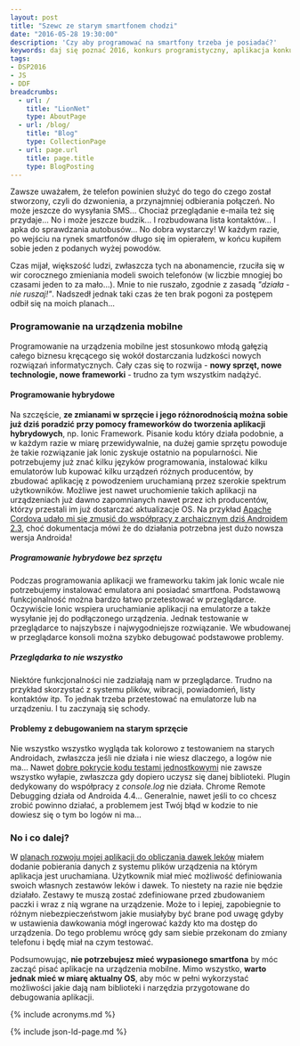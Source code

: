 ```yaml
---
layout: post
title: "Szewc ze starym smartfonem chodzi"
date: "2016-05-28 19:30:00"
description: 'Czy aby programować na smartfony trzeba je posiadać?'
keywords: daj się poznać 2016, konkurs programistyczny, aplikacja konkursowa, drug dose framework, aplikacja mobilna, pas pediatryczny, dawkowanie leków, ionic framework, angularjs, smartfony, android, programowanie na urządzenia mobilne, apache cordova, testowanie aplikacji mobilnych
tags:
- DSP2016
- JS
- DDF
breadcrumbs:
  - url: /
    title: "LionNet"
    type: AboutPage
  - url: /blog/
    title: "Blog"
    type: CollectionPage
  - url: page.url
    title: page.title
    type: BlogPosting
---
```


Zawsze uważałem, że telefon powinien służyć do tego do czego został stworzony, 
czyli do dzwonienia, a przynajmniej odbierania połączeń. No może jeszcze do 
wysyłania SMS... Chociaż przeglądanie e-maila też się przydaje... No i może 
jeszcze budzik... I rozbudowana lista kontaktów... I apka do sprawdzania 
autobusów... No dobra wystarczy! W każdym razie, po wejściu na rynek smartfonów
długo się im opierałem, w końcu kupiłem sobie jeden z podanych wyżej powodów. 

Czas mijał, większość ludzi, zwłaszcza tych na abonamencie, rzuciła się w wir 
corocznego zmieniania modeli swoich telefonów (w liczbie mnogiej bo czasami 
jeden to za mało...). Mnie to nie ruszało, zgodnie z zasadą *"działa - nie 
ruszaj!"*. Nadszedł jednak taki czas że ten brak pogoni za postępem odbił się 
na moich planach...

### Programowanie na urządzenia mobilne

Programowanie na urządzenia mobilne jest stosunkowo młodą gałęzią całego biznesu
kręcącego się wokół dostarczania ludzkości nowych rozwiązań informatycznych.
Cały czas się to rozwija - **nowy sprzęt, nowe technologie, nowe frameworki** - 
trudno za tym wszystkim nadążyć. 

#### Programowanie hybrydowe

Na szczęście, **ze zmianami w sprzęcie i jego różnorodnością
można sobie już dziś poradzić przy pomocy frameworków do tworzenia aplikacji 
hybrydowych**, np. Ionic Framework. Pisanie kodu który działa podobnie, a w każdym 
razie w miarę przewidywalnie, na dużej gamie sprzętu powoduje że takie rozwiązanie
jak Ionic zyskuje ostatnio na popularności. Nie potrzebujemy już znać kilku języków 
programowania, instalować kilku emulatorów lub kupować kilku urządzeń różnych
producentów, by zbudować aplikację z powodzeniem uruchamianą przez szerokie
spektrum użytkowników. Możliwe jest nawet uruchomienie takich aplikacji na 
urządzeniach już dawno zapomnianych nawet przez ich producentów, którzy przestali
im już dostarczać aktualizacje OS. Na przykład [Apache Cordova udało mi się
zmusić do współpracy z archaicznym dziś Androidem 2.3][1], choć dokumentacja mówi 
że do działania potrzebna jest dużo nowsza wersja Androida!

##### Programowanie hybrydowe bez sprzętu

Podczas programowania aplikacji we frameworku takim jak Ionic wcale nie potrzebujemy
instalować emulatora ani posiadać smartfona. Podstawową funkcjonalność można
bardzo łatwo przetestować w przeglądarce. Oczywiście Ionic wspiera uruchamianie
aplikacji na emulatorze a także wysyłanie jej do podłączonego urządzenia. 
Jednak testowanie w przeglądarce to najszybsze i najwygodniejsze rozwiązanie.
We wbudowanej w przeglądarce konsoli można szybko debugować podstawowe problemy.

##### Przeglądarka to nie wszystko

Niektóre funkcjonalności nie zadziałają nam w przeglądarce. Trudno na przykład
skorzystać z systemu plików, wibracji, powiadomień, listy kontaktów itp. To jednak
trzeba przetestować na emulatorze lub na urządzeniu. I tu zaczynają się schody.

#### Problemy z debugowaniem na starym sprzęcie

Nie wszystko wszystko wygląda tak kolorowo z testowaniem na starych Androidach, 
zwłaszcza jeśli nie działa i nie wiesz dlaczego, a logów nie ma... Nawet [dobre
pokrycie kodu testami jednostkowymi][3] nie zawsze wszystko wyłapie, zwłaszcza 
gdy dopiero uczysz się danej biblioteki. Plugin dedykowany do współpracy z 
*console.log* nie działa. Chrome Remote Debugging działa od Androida
4.4... Generalnie, nawet jeśli to co chcesz zrobić powinno działać, a problemem 
jest Twój błąd w kodzie to nie dowiesz się o tym bo logów ni ma...

### No i co dalej?

W [planach rozwoju mojej aplikacji do obliczania dawek leków][2] miałem dodanie 
pobierania danych z systemu plików urządzenia na którym aplikacja jest uruchamiana. 
Użytkownik miał mieć możliwość definiowania swoich własnych zestawów leków i dawek.
To niestety na razie nie będzie działało. Zestawy te muszą zostać zdefiniowane
przed zbudowaniem paczki i wraz z nią wgrane na urządzenie. Może to i lepiej,
zapobiegnie to różnym niebezpieczeństwom jakie musiałyby być brane pod uwagę gdyby
w ustawienia dawkowania mógł ingerować każdy kto ma dostęp do urządzenia. Do 
tego problemu wrócę gdy sam siebie przekonam do zmiany telefonu i będę miał
na czym testować.

Podsumowując, **nie potrzebujesz mieć wypasionego smartfona** by móc zacząć pisać
aplikacje na urządzenia mobilne. Mimo wszystko, **warto jednak mieć w miarę aktualny
OS**, aby móc w pełni wykorzystać możliwości jakie dają nam biblioteki i narzędzia
przygotowane do debugowania aplikacji.

[1]: /2016/04/16/apache-cordova-ionic-framework-i-starsze-wersje-androida.html
[2]: /2016/05/04/moscow-dla-drug-dose-framework.html
[3]: /2016/05/18/code-coverage-w-karma.html


{% include acronyms.md %}

{% include json-ld-page.md %}
